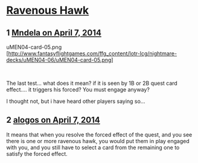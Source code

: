 # [Ravenous Hawk](https://community.fantasyflightgames.com/topic/103316-ravenous-hawk/)

## 1 [Mndela on April 7, 2014](https://community.fantasyflightgames.com/topic/103316-ravenous-hawk/?do=findComment&comment=1040468)

uMEN04-card-05.png [http://www.fantasyflightgames.com/ffg_content/lotr-lcg/nightmare-decks/uMEN04-06/uMEN04-card-05.png]

 

The last test... what does it mean? if it is seen by 1B or 2B quest card effect.... it triggers his forced? You must engage anyway?

I thought not, but i have heard other players saying so...

## 2 [alogos on April 7, 2014](https://community.fantasyflightgames.com/topic/103316-ravenous-hawk/?do=findComment&comment=1040751)

It means that when you resolve the forced effect of the quest, and you see there is one or more ravenous hawk, you would put them in play engaged with you, and you still have to select a card from the remaining one to satisfy the forced effect.

